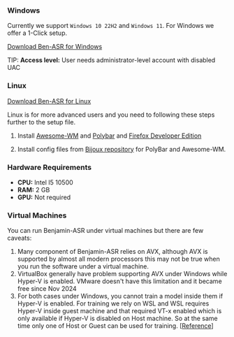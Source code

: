 ### Windows
Currently we support `Windows 10 22H2` and `Windows 11`. For Windows we offer a 1-Click setup.

<a class="download_btn" href="/Download-Windows">Download Ben-ASR for Windows</a>

TIP:
**Access level:** User needs administrator-level account with disabled UAC

### Linux

<a class="download_btn" href="/Download-Linux">Download Ben-ASR for Linux</a>

Linux is for more advanced users and you need to following these steps further to the setup file.

1. Install [Awesome-WM](https://awesomewm.org/) and [Polybar](https://github.com/polybar/polybar) and [Firefox Developer Edition](https://download-origin.cdn.mozilla.net/pub/devedition/releases/120.0b1/linux-x86_64/en-US/firefox-120.0b1.tar.bz2)

2. Install config files from [Bijoux repository](https://github.com/bijanbina/Bijoux/tree/master/Awesome) for PolyBar and Awesome-WM.

### Hardware Requirements

- **CPU:** Intel I5 10500
- **RAM:** 2 GB
- **GPU:** Not required

### Virtual Machines

You can run Benjamin-ASR under virtual machines but there are few caveats:

1. Many component of Benjamin-ASR relies on AVX, although AVX is supported by almost all modern processors this may not be true when you run the software under a virtual machine.
2. VirtualBox generally have problem supporting AVX under Windows while Hyper-V is enabled. VMware doesn't have this limitation and it became free since Nov 2024
3. For both cases under Windows, you cannot train a model inside them if Hyper-V is enabled. For training we rely on WSL and WSL requires Hyper-V inside guest machine and that required VT-x enabled which is only available if Hyper-V is disabled on Host machine. So at the same time only one of Host or Guest can be used for training. \[[Reference](https://superuser.com/questions/1578372/run-wsl2-inside-vmware-workstation-15)\]